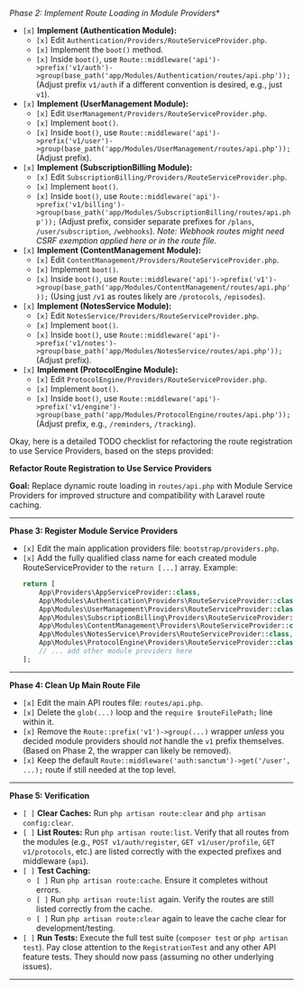 *Phase 2: Implement Route Loading in Module Providers**

*   `[x]` **Implement (Authentication Module):**
    *   `[x]` Edit `Authentication/Providers/RouteServiceProvider.php`.
    *   `[x]` Implement the `boot()` method.
    *   `[x]` Inside `boot()`, use `Route::middleware('api')->prefix('v1/auth')->group(base_path('app/Modules/Authentication/routes/api.php'));` (Adjust prefix `v1/auth` if a different convention is desired, e.g., just `v1`).
*   `[x]` **Implement (UserManagement Module):**
    *   `[x]` Edit `UserManagement/Providers/RouteServiceProvider.php`.
    *   `[x]` Implement `boot()`.
    *   `[x]` Inside `boot()`, use `Route::middleware('api')->prefix('v1/user')->group(base_path('app/Modules/UserManagement/routes/api.php'));` (Adjust prefix).
*   `[x]` **Implement (SubscriptionBilling Module):**
    *   `[x]` Edit `SubscriptionBilling/Providers/RouteServiceProvider.php`.
    *   `[x]` Implement `boot()`.
    *   `[x]` Inside `boot()`, use `Route::middleware('api')->prefix('v1/billing')->group(base_path('app/Modules/SubscriptionBilling/routes/api.php'));` (Adjust prefix, consider separate prefixes for `/plans`, `/user/subscription`, `/webhooks`). *Note: Webhook routes might need CSRF exemption applied here or in the route file.*
*   `[x]` **Implement (ContentManagement Module):**
    *   `[x]` Edit `ContentManagement/Providers/RouteServiceProvider.php`.
    *   `[x]` Implement `boot()`.
    *   `[x]` Inside `boot()`, use `Route::middleware('api')->prefix('v1')->group(base_path('app/Modules/ContentManagement/routes/api.php'));` (Using just `/v1` as routes likely are `/protocols`, `/episodes`).
*   `[x]` **Implement (NotesService Module):**
    *   `[x]` Edit `NotesService/Providers/RouteServiceProvider.php`.
    *   `[x]` Implement `boot()`.
    *   `[x]` Inside `boot()`, use `Route::middleware('api')->prefix('v1/notes')->group(base_path('app/Modules/NotesService/routes/api.php'));` (Adjust prefix).
*   `[x]` **Implement (ProtocolEngine Module):**
    *   `[x]` Edit `ProtocolEngine/Providers/RouteServiceProvider.php`.
    *   `[x]` Implement `boot()`.
    *   `[x]` Inside `boot()`, use `Route::middleware('api')->prefix('v1/engine')->group(base_path('app/Modules/ProtocolEngine/routes/api.php'));` (Adjust prefix, e.g., `/reminders`, `/tracking`).

Okay, here is a detailed TODO checklist for refactoring the route registration to use Service Providers, based on the steps provided:

**Refactor Route Registration to Use Service Providers**

**Goal:** Replace dynamic route loading in `routes/api.php` with Module Service Providers for improved structure and compatibility with Laravel route caching.

---
**Phase 3: Register Module Service Providers**

*   `[x]` Edit the main application providers file: `bootstrap/providers.php`.
*   `[x]` Add the fully qualified class name for each created module RouteServiceProvider to the `return [...]` array. Example:
    ```php
    return [
        App\Providers\AppServiceProvider::class,
        App\Modules\Authentication\Providers\RouteServiceProvider::class,
        App\Modules\UserManagement\Providers\RouteServiceProvider::class,
        App\Modules\SubscriptionBilling\Providers\RouteServiceProvider::class,
        App\Modules\ContentManagement\Providers\RouteServiceProvider::class,
        App\Modules\NotesService\Providers\RouteServiceProvider::class,
        App\Modules\ProtocolEngine\Providers\RouteServiceProvider::class,
        // ... add other module providers here
    ];
    ```

---

**Phase 4: Clean Up Main Route File**

*   `[x]` Edit the main API routes file: `routes/api.php`.
*   `[x]` Delete the `glob(...)` loop and the `require $routeFilePath;` line within it.
*   `[x]` Remove the `Route::prefix('v1')->group(...)` wrapper *unless* you decided module providers should *not* handle the `v1` prefix themselves. (Based on Phase 2, the wrapper can likely be removed).
*   `[x]` Keep the default `Route::middleware('auth:sanctum')->get('/user', ...);` route if still needed at the top level.

---

**Phase 5: Verification**

*   `[ ]` **Clear Caches:** Run `php artisan route:clear` and `php artisan config:clear`.
*   `[ ]` **List Routes:** Run `php artisan route:list`. Verify that all routes from the modules (e.g., `POST v1/auth/register`, `GET v1/user/profile`, `GET v1/protocols`, etc.) are listed correctly with the expected prefixes and middleware (`api`).
*   `[ ]` **Test Caching:**
    *   `[ ]` Run `php artisan route:cache`. Ensure it completes without errors.
    *   `[ ]` Run `php artisan route:list` again. Verify the routes are still listed correctly from the cache.
    *   `[ ]` Run `php artisan route:clear` again to leave the cache clear for development/testing.
*   `[ ]` **Run Tests:** Execute the full test suite (`composer test` or `php artisan test`). Pay close attention to the `RegistrationTest` and any other API feature tests. They should now pass (assuming no other underlying issues).

---
